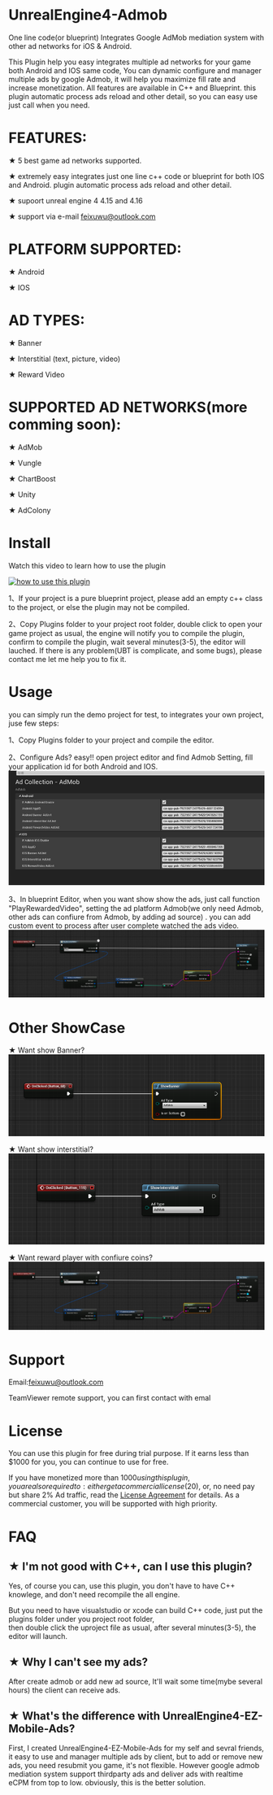 # UnrealEngine4-Admob
One line code(or blueprint) Integrates Google AdMob mediation system with other ad networks for iOS &amp; Android.

This Plugin help you easy integrates multiple ad networks for your game both Android and IOS same code, 
You can dynamic configure and manager multiple ads by google Admob, it will  help you maximize fill rate and increase monetization.
All features are available in C++ and Blueprint. this plugin automatic process ads reload and other detail, so
 you can easy use just call when you need.

# FEATURES: 
★ 5 best game ad networks supported.

★  extremely easy  integrates just one line c++ code or blueprint for both IOS and Android. plugin automatic process ads reload
  and other detail.

★  supoort unreal engine 4 4.15 and 4.16

★ support via e-mail feixuwu@outlook.com


# PLATFORM SUPPORTED:
★ Android

★ IOS

# AD TYPES:
★ Banner

★ Interstitial (text, picture, video)

★ Reward Video

# SUPPORTED AD NETWORKS(more comming soon): 
★ AdMob

★ Vungle

★ ChartBoost

★ Unity

★ AdColony

# Install

Watch this video to learn how to use the plugin

[![how to use this plugin](https://img.youtube.com/vi/DRtkq0ewTz4/0.jpg)](https://youtu.be/DRtkq0ewTz4)

1、If your project is a pure blueprint project, please add an empty c++ class to the project, or else the plugin may not be compiled.

2、Copy Plugins folder to your project root folder, double click to open your game project as usual, the engine will 
 notify you to compile the plugin, confirm to compile the plugin, wait several minutes(3-5), the editor will lauched. If there is  any problem(UBT is complicate, and some bugs), please contact me let me help you to fix it.


# Usage
  you can simply run the demo project for test, to integrates your own project, juse few steps:
  
1、Copy Plugins folder to your project and compile the editor.

2、Configure Ads? easy!!
      open project editor and find Admob Setting,  fill your application id for both Android and IOS.
      ![ScreenShot](docs/admobconfig.PNG)
      
3、In blueprint Editor, when you want show show the ads, just call function "PlayRewardedVideo",  setting the ad platform Admob(we only need Admob, other ads can confiure from Admob,
	by adding ad source) . 
       you can add custom event to process after user complete watched the ads video.
	![ScreenShot](docs/call.PNG)

	  
# Other ShowCase
★ Want show Banner?
	![ScreenShot](docs/banner.PNG)

★ Want show interstitial?
	![ScreenShot](docs/interstitial.PNG)
	 
★ Want reward player with confiure coins?  
	![ScreenShot](docs/call.PNG)
	
	
	
# Support
  
  Email:feixuwu@outlook.com
  
  TeamViewer remote support, you can first contact with emal
  
# License
 You can use this plugin for free during trial purpose. If it earns less than $1000 for you, you can continue to use for free.

If you have monetized more than $1000 using this plugin, you are also required to: either get a commercial license ($20), or, no need pay but share 2% Ad traffic, read the [License Agreement](docs/License-Agreement.md) for details. As a commercial customer, you will be supported with high priority.

# FAQ

## ★ I'm not good with C++, can I use this plugin?

  Yes, of course you can, use this plugin, you don't have to have C++ knowlege, and don't need recompile the all engine. 
  
  But you need to have visualstudio or xcode can build C++ code, just put the plugins folder under you project root folder,  
  then double click the uproject file as usual, after several minutes(3-5), the editor will launch.
  
  
## ★ Why I can't see my ads?
  After create admob or add new ad source, It'll wait some time(mybe several hours) the client can receive ads.
  
## ★ What's the difference with UnrealEngine4-EZ-Mobile-Ads?
  First, I created UnrealEngine4-EZ-Mobile-Ads for my self and sevral friends, it easy to use and manager multiple ads by client, but to add or remove new ads, you need resubmit you game, it's not flexible. However google admob mediation system support thirdparty ads and deliver ads with realtime eCPM from top to low. obviously, this is the better solution. 
